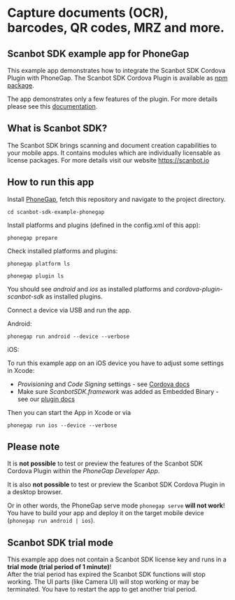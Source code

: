 # Capture documents (OCR), barcodes, QR codes, MRZ and more.

## Scanbot SDK example app for PhoneGap

This example app demonstrates how to integrate the Scanbot SDK Cordova Plugin with PhoneGap.
The Scanbot SDK Cordova Plugin is available as [npm package](https://www.npmjs.com/package/cordova-plugin-scanbot-sdk).

The app demonstrates only a few features of the plugin. For more details please see this [documentation](https://scanbotsdk.github.io/documentation/cordova/).


## What is Scanbot SDK?
The Scanbot SDK brings scanning and document creation capabilities to your mobile apps.
It contains modules which are individually licensable as license packages.
For more details visit our website https://scanbot.io


## How to run this app

Install [PhoneGap](https://phonegap.com), fetch this repository and navigate to the project directory.

`cd scanbot-sdk-example-phonegap`

Install platforms and plugins (defined in the config.xml of this app):

`phonegap prepare`


Check installed platforms and plugins:

`phonegap platform ls`

`phonegap plugin ls`

You should see *android* and *ios* as installed platforms and *cordova-plugin-scanbot-sdk* as installed plugins.


Connect a device via USB and run the app.

Android:

`phonegap run android --device --verbose`

iOS:

To run this example app on an iOS device you have to adjust some settings in Xcode:
- *Provisioning* and *Code Signing* settings - see [Cordova docs](https://cordova.apache.org/docs/en/latest/guide/platforms/ios/index.html)
- Make sure *ScanbotSDK.framework* was added as Embedded Binary - see our [plugin docs](https://scanbotsdk.github.io/documentation/cordova/)

Then you can start the App in Xcode or via

`phonegap run ios --device --verbose`


## Please note

It is **not possible** to test or preview the features of the Scanbot SDK Cordova Plugin within the *PhoneGap Developer App*.

It is also **not possible** to test or preview the Scanbot SDK Cordova Plugin in a desktop browser.

Or in other words, the PhoneGap serve mode `phonegap serve` **will not work**! You have to build your app and deploy it on the target mobile device (`phonegap run android | ios`).


## Scanbot SDK trial mode

This example app does not contain a Scanbot SDK license key and runs in a **trial mode (trial period of 1 minute)**!  
After the trial period has expired the Scanbot SDK functions will stop working.
The UI parts (like Camera UI) will stop working or may be terminated.
You have to restart the app to get another trial period.
